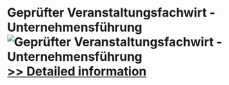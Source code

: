 # Geprüfter Veranstaltungsfachwirt - Unternehmensführung<br />![Geprüfter Veranstaltungsfachwirt - Unternehmensführung](https://mycommerce.akamaized.net/api/pimages/P300481276/BIG/300481276.JPG)<br />[>> Detailed information](https://secure.shareit.com/shareit/product.html?productid=300481276&affiliateid=200057808)